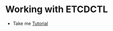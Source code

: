 # Working with ETCDCTL
  - Take me [Tutorial](https://kodekloud.com/courses/539883/lectures/14793320)
  
